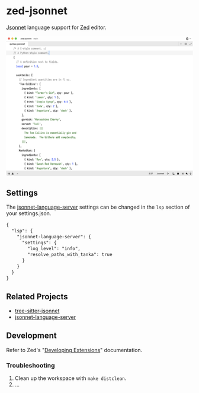 # zed-jsonnet

[Jsonnet][1] language support for [Zed][2] editor.

![demo-syntax-jsonnet](./static/demo-syntax-macos-light.png)

## Settings

The [jsonnet-language-server][] settings can be changed in the `lsp` section of your settings.json.

```
{
  "lsp": {
    "jsonnet-language-server": {
      "settings": {
        "log_level": "info",
        "resolve_paths_with_tanka": true
      }
    }
  }
}
```

## Related Projects

- [tree-sitter-jsonnet](https://github.com/sourcegraph/tree-sitter-jsonnet)
- [jsonnet-language-server](https://github.com/grafana/jsonnet-language-server)

## Development

Refer to Zed's "[Developing Extensions][3]" documentation.

### Troubleshooting

1. Clean up the workspace with `make distclean`.
2. ...

[1]: https://jsonnet.org/
[2]: https://zed.dev/
[3]: https://zed.dev/docs/extensions/developing-extensions
[jsonnet-language-server]: https://github.com/grafana/jsonnet-language-server
